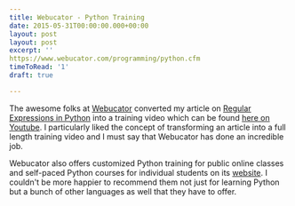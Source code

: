 ```yaml
---
title: Webucator - Python Training
date: 2015-05-31T00:00:00.000+00:00
layout: post
layout: post
excerpt: ''
https://www.webucator.com/programming/python.cfm
timeToRead: '1'
draft: true

---
```

The awesome folks at [Webucator](https://www.webucator.com/) converted my article on [Regular Expressions in Python](http://pankajparashar.com/posts/python-regular-expressions/)
into a training video which can be found [here on Youtube](https://www.youtube.com/watch?v=K28U0HvkIG8). I particularly liked the 
concept of transforming an article into a full length training video and I must say that Webucator has done an incredible job.

Webucator also offers customized Python training for public online classes and self-paced Python courses for individual 
students on its [website](https://www.webucator.com/programming/python.cfm). I couldn't be more happier to recommend them not
just for learning Python but a bunch of other languages as well that they have to offer.
